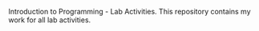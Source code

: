 Introduction to Programming - Lab Activities.
This repository contains my work for all lab activities.
